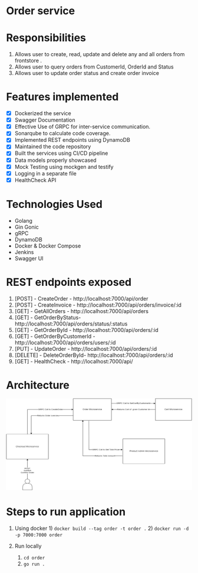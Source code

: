 # Order service

# Responsibilities
1) Allows user to create, read, update and delete any and all orders from frontstore .
2) Allows user to query orders from CustomerId, OrderId and Status
3) Allows user to update order status and create order invoice

# Features implemented
- [x] Dockerized the service
- [x] Swagger Documentation
- [x] Effective Use of GRPC for inter-service communication.
- [x] Sonarqube to calculate code coverage.
- [x] Implemented REST endpoints using DynamoDB
- [x] Maintained the code repository
- [x] Built the services using CI/CD pipeline
- [x] Data models properly showcased
- [x] Mock Testing using mockgen and testify
- [x] Logging in a separate file
- [x] HealthCheck API

# Technologies Used
- Golang
- Gin Gonic
- gRPC
- DynamoDB
- Docker & Docker Compose
- Jenkins
- Swagger UI

# REST endpoints exposed
1) [POST] - CreateOrder - http://localhost:7000/api/order
2) [POST] - CreateInvoice - http://localhost:7000/api/orders/invoice/:id
3) [GET] - GetAllOrders - http://localhost:7000/api/orders
4) [GET] - GetOrderByStatus- http://localhost:7000/api/orders/status/:status
5) [GET] - GetOrderById - http://localhost:7000/api/orders/:id
6) [GET] - GetOrderByCustomerId - http://localhost:7000/api/orders/users/:id
7) [PUT] - UpdateOrder - http://localhost:7000/api/orders/:id
8) [DELETE] - DeleteOrderById- http://localhost:7000/api/orders/:id
9) [GET] - HealthCheck - http://localhost:7000/api/

# Architecture
![OrderArchitecture](./images/OrderArchitecture.jpg)


# Steps to run application
1) Using docker
   1) 
      `docker build --tag order -t order .`
   2) `docker run -d -p 7000:7000 order ` 

2) Run locally
   1) `cd order` 
   2) `go run .`
